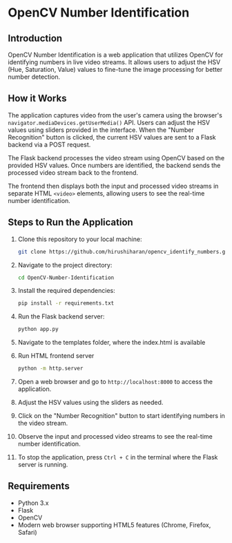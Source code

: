 # OpenCV Number Identification

## Introduction

OpenCV Number Identification is a web application that utilizes OpenCV for identifying numbers in live video streams. It allows users to adjust the HSV (Hue, Saturation, Value) values to fine-tune the image processing for better number detection.

## How it Works

The application captures video from the user's camera using the browser's `navigator.mediaDevices.getUserMedia()` API. Users can adjust the HSV values using sliders provided in the interface. When the "Number Recognition" button is clicked, the current HSV values are sent to a Flask backend via a POST request.

The Flask backend processes the video stream using OpenCV based on the provided HSV values. Once numbers are identified, the backend sends the processed video stream back to the frontend.

The frontend then displays both the input and processed video streams in separate HTML `<video>` elements, allowing users to see the real-time number identification.

## Steps to Run the Application

1. Clone this repository to your local machine:

    ```bash
    git clone https://github.com/hirushiharan/opencv_identify_numbers.git
    ```

2. Navigate to the project directory:

    ```bash
    cd OpenCV-Number-Identification
    ```

3. Install the required dependencies:

    ```bash
    pip install -r requirements.txt
    ```

4. Run the Flask backend server:

    ```bash
    python app.py
    ```

5. Navigate to the templates folder, where the index.html is available

6. Run HTML frontend server

    ```bash
    python -m http.server
    ```

7. Open a web browser and go to `http://localhost:8000` to access the application.

6. Adjust the HSV values using the sliders as needed.

7. Click on the "Number Recognition" button to start identifying numbers in the video stream.

8. Observe the input and processed video streams to see the real-time number identification.

9. To stop the application, press `Ctrl + C` in the terminal where the Flask server is running.

## Requirements

- Python 3.x
- Flask
- OpenCV
- Modern web browser supporting HTML5 features (Chrome, Firefox, Safari)
